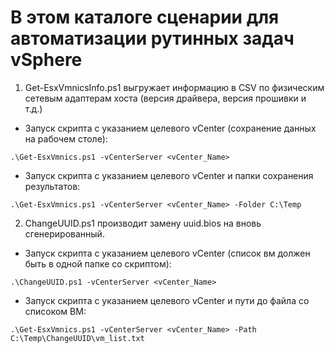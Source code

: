 # В этом каталоге сценарии для автоматизации рутинных задач vSphere
1. Get-EsxVmnicsInfo.ps1 выгружает информацию в CSV по физическим сетевым адаптерам хоста (версия драйвера, версия прошивки и т.д.)
- Запуск скрипта с указанием целевого vCenter (сохранение данных на рабочем столе):
```
.\Get-EsxVmnics.ps1 -vCenterServer <vCenter_Name>
```
- Запуск скрипта с указанием целевого vCenter и папки сохранения результатов:
```
.\Get-EsxVmnics.ps1 -vCenterServer <vCenter_Name> -Folder C:\Temp
```
2. ChangeUUID.ps1 производит замену uuid.bios на вновь сгенерированный.
- Запуск скрипта с указанием целевого vCenter (список вм должен быть в одной папке со скриптом):
```
.\ChangeUUID.ps1 -vCenterServer <vCenter_Name>
```
- Запуск скрипта с указанием целевого vCenter и пути до файла со списоком ВМ:
```
.\Get-EsxVmnics.ps1 -vCenterServer <vCenter_Name> -Path C:\Temp\ChangeUUID\vm_list.txt
```
